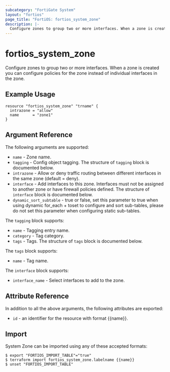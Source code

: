 ```yaml
---
subcategory: "FortiGate System"
layout: "fortios"
page_title: "FortiOS: fortios_system_zone"
description: |-
  Configure zones to group two or more interfaces. When a zone is created you can configure policies for the zone instead of individual interfaces in the zone.
---
```


# fortios_system_zone
Configure zones to group two or more interfaces. When a zone is created you can configure policies for the zone instead of individual interfaces in the zone.

## Example Usage

```hcl
resource "fortios_system_zone" "trname" {
  intrazone = "allow"
  name      = "zone1"
}
```

## Argument Reference


The following arguments are supported:

* `name` - Zone name.
* `tagging` - Config object tagging. The structure of `tagging` block is documented below.
* `intrazone` - Allow or deny traffic routing between different interfaces in the same zone (default = deny).
* `interface` - Add interfaces to this zone. Interfaces must not be assigned to another zone or have firewall policies defined. The structure of `interface` block is documented below.
* `dynamic_sort_subtable` - true or false, set this parameter to true when using dynamic for_each + toset to configure and sort sub-tables, please do not set this parameter when configuring static sub-tables.

The `tagging` block supports:

* `name` - Tagging entry name.
* `category` - Tag category.
* `tags` - Tags. The structure of `tags` block is documented below.

The `tags` block supports:

* `name` - Tag name.

The `interface` block supports:

* `interface_name` - Select interfaces to add to the zone.


## Attribute Reference

In addition to all the above arguments, the following attributes are exported:
* `id` - an identifier for the resource with format {{name}}.

## Import

System Zone can be imported using any of these accepted formats:
```
$ export "FORTIOS_IMPORT_TABLE"="true"
$ terraform import fortios_system_zone.labelname {{name}}
$ unset "FORTIOS_IMPORT_TABLE"
```

